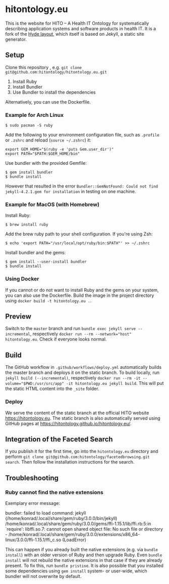 # hitontology.eu

This is the website for HITO – A Health IT Ontology for systematically describing application systems and software products in health IT.
It is a fork of the [Hyde layout](https://github.com/poole/hyde), which itself is based on Jekyll, a static site generator.

## Setup
Clone this repository , e.g. `git clone git@github.com:hitontology/hitontology.eu.git`

1. Install Ruby
2. Install Bundler
3. Use Bundler to install the dependencies

Alternatively, you can use the Dockerfile.

### Example for Arch Linux

    $ sudo pacman -S ruby

Add the following to your environment configuration file, such as `.profile` or `.zshrc` and reload (`source ~/.zshrc`) it:

    export GEM_HOME="$(ruby -e 'puts Gem.user_dir')"
    export PATH="$PATH:$GEM_HOME/bin"

Use bundler with the provided Gemfile:

    $ gem install bundler
    $ bundle install

However that resulted in the error `Bundler::GemNotFound: Could not find jekyll-4.2.1.gem for installation` in testing on one machine.

### Example for MacOS (with Homebrew)

Install Ruby:

    $ brew install ruby

Add the brew ruby path to your shell configuration.
If you're using Zsh:

    $ echo 'export PATH="/usr/local/opt/ruby/bin:$PATH"' >> ~/.zshrc

Install bundler and the gems:

    $ gem install --user-install bundler
    $ bundle install

### Using Docker
If you cannot or do not want to install Ruby and the gems on your system, you can also use the Dockerfile.
Build the image in the project directory using `docker build -t hitontology.eu .`.

## Preview
Switch to the `master` branch and run `bundle exec jekyll serve --incremental`, respectively `docker run --rm --network="host" hitontology.eu`.
Check if everyone looks normal.

## Build
The GitHub workflow in `.github/workflows/deploy.yml` automatically builds the master branch and deploys it on the static branch.
To build locally, run `jekyll build (--incremental)`, respectively `docker run --rm -it --volume="$PWD:/usr/src/app" -it hitontology.eu jekyll build`.
This will put the static HTML content into the `_site` folder.

### Deploy
We serve the content of the static branch at the official HITO website <https://hitontology.eu>.
The static branch is also automatically served using GitHub pages at <https://hitontology.github.io/hitontology.eu/>.

## Integration of the Faceted Search
If you publish it for the first time, go into the `hitontology.eu` directory and perform `git clone git@github.com:hitontology/facetedbrowsing.git search`. Then follow the installation instructions for the search.

## Troubleshooting

### Ruby cannot find the native extensions

Exemplary error message:

   bundler: failed to load command: jekyll (/home/konrad/.local/share/gem/ruby/3.0.0/bin/jekyll)
   /home/konrad/.local/share/gem/ruby/3.0.0/gems/ffi-1.15.1/lib/ffi.rb:5:in `require': libffi.so.7: cannot open shared object file: No such file or directory - /home/konrad/.local/share/gem/ruby/3.0.0/extensions/x86_64-linux/3.0.0/ffi-1.15.1/ffi_c.so (LoadError)

This can happen if you already built the native extensions (e.g. via `bundle install`) with an older version of Ruby and then upgrade Ruby.
Even `bundle install` will not rebuild the native extensions in that case if they are already present.
To fix this, run `bundle pristine`.
It is also possible that you installed some dependencies using `gem install` system- or user-wide, which bundler will not overwrite by default.
